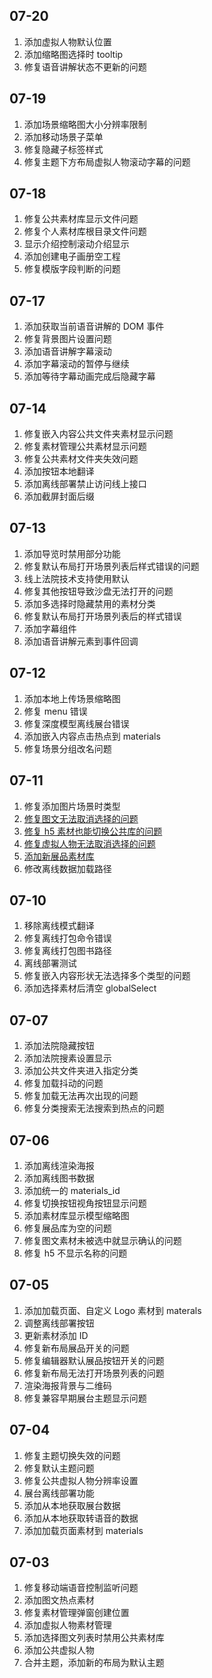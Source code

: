 ## 07-20

1. 添加虚拟人物默认位置
2. 添加缩略图选择时 tooltip
3. 修复语音讲解状态不更新的问题

## 07-19

1. 添加场景缩略图大小分辨率限制
2. 添加移动场景子菜单
3. 修复隐藏子标签样式
4. 修复主题下方布局虚拟人物滚动字幕的问题

## 07-18

1. 修复公共素材库显示文件问题
2. 修复个人素材库根目录文件问题
3. 显示介绍控制滚动介绍显示
4. 添加创建电子画册空工程
5. 修复模版字段判断的问题

## 07-17

1. 添加获取当前语音讲解的 DOM 事件
2. 修复背景图片设置问题
3. 添加语音讲解字幕滚动
4. 添加字幕滚动的暂停与继续
5. 添加等待字幕动画完成后隐藏字幕

## 07-14

1. 修复嵌入内容公共文件夹素材显示问题
2. 修复素材管理公共素材显示问题
3. 修复公共素材文件夹失效问题
4. 添加按钮本地翻译
5. 添加离线部署禁止访问线上接口
6. 添加截屏封面后缀

## 07-13

1. 添加导览时禁用部分功能
2. 修复默认布局打开场景列表后样式错误的问题
3. 线上法院技术支持使用默认
4. 修复其他按钮导致沙盘无法打开的问题
5. 添加多选择时隐藏禁用的素材分类
6. 修复默认布局打开场景列表后的样式错误
7. 添加字幕组件
8. 添加语音讲解元素到事件回调

## 07-12

1. 添加本地上传场景缩略图
2. 修复 menu 错误
3. 修复深度模型离线展台错误
4. 添加嵌入内容点击热点到 materials
5. 修复场景分组改名问题

## 07-11

1. 修复添加图片场景时类型 
2. [修复图文无法取消选择的问题](http://192.168.1.22/yunhuizhan/frontend/show-client/-/commit/3500dd2dc6a95b79cde1c7f0f572877129b9946a)
3. [修复 h5 素材也能切换公共库的问题](http://192.168.1.22/yunhuizhan/frontend/show-client/-/commit/dbcc324eae5bb147a92b781a036f231297324938)
4. [修复虚拟人物无法取消选择的问题](http://192.168.1.22/yunhuizhan/frontend/show-client/-/commit/33002987beada91765367bc5df8483f8d4043190)
5. [添加新展品素材库](http://192.168.1.22/yunhuizhan/frontend/show-client/-/commit/1aca1b395f64420bcd0f569d89fb5c9d4b43d0be)
6. 修改离线数据加载路径

## 07-10

1. 移除离线模式翻译
2. 修复离线打包命令错误
3. 修复离线打包图书路径
4. 离线部署测试
5. 修复嵌入内容形状无法选择多个类型的问题
6. 添加选择素材后清空 globalSelect

## 07-07

1. 添加法院隐藏按钮
2. 添加法院搜素设置显示 
3. 添加公共文件夹进入指定分类
4. 修复加载抖动的问题
5. 修复加载无法再次出现的问题
6. 修复分类搜索无法搜索到热点的问题

## 07-06

1. 添加离线渲染海报
2. 添加离线图书数据
3. 添加统一的 materials_id
4. 修复切换按钮视角按钮显示问题
5. 添加素材库显示模型缩略图
6. 修复展品库为空的问题
7. 修复图文素材未被选中就显示确认的问题
8. 修复 h5 不显示名称的问题

## 07-05
 
1. 添加加载页面、自定义 Logo 素材到 materals
2. 调整离线部署按钮
3. 更新素材添加 ID
4. 修复新布局展品开关的问题
5. 修复编辑器默认展品按钮开关的问题
6. 修复新布局无法打开场景列表的问题
7. 渲染海报背景与二维码
8. 修复兼容早期展台主题显示问题

## 07-04

1. 修复主题切换失效的问题
2. 修复默认主题问题
3. 修复公共虚拟人物分辨率设置
4. 展台离线部署功能
5. 添加从本地获取展台数据
6. 添加从本地获取转语音的数据
7. 添加加载页面素材到 materials

## 07-03

1. 修复移动端语音控制监听问题
2. 添加图文热点素材
3. 修复素材管理弹窗创建位置
4. 添加虚拟人物素材管理
5. 添加选择图文列表时禁用公共素材库
6. 添加公共虚拟人物
7. 合并主题，添加新的布局为默认主题